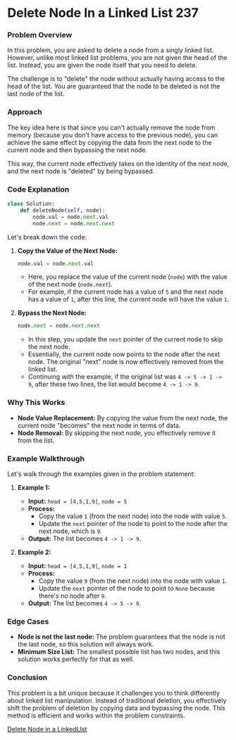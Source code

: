 # Delete Node In a Linked List 237
### Problem Overview

In this problem, you are asked to delete a node from a singly linked list. However, unlike most linked list problems, you are not given the head of the list. Instead, you are given the node itself that you need to delete.

The challenge is to "delete" the node without actually having access to the head of the list. You are guaranteed that the node to be deleted is not the last node of the list.

### Approach

The key idea here is that since you can't actually remove the node from memory (because you don't have access to the previous node), you can achieve the same effect by copying the data from the next node to the current node and then bypassing the next node. 

This way, the current node effectively takes on the identity of the next node, and the next node is "deleted" by being bypassed.

### Code Explanation

```python
class Solution:
    def deleteNode(self, node):
        node.val = node.next.val
        node.next = node.next.next
```

Let's break down the code:

1. **Copy the Value of the Next Node:**
   ```python
   node.val = node.next.val
   ```
   - Here, you replace the value of the current node (`node`) with the value of the next node (`node.next`).
   - For example, if the current node has a value of `5` and the next node has a value of `1`, after this line, the current node will have the value `1`.

2. **Bypass the Next Node:**
   ```python
   node.next = node.next.next
   ```
   - In this step, you update the `next` pointer of the current node to skip the next node.
   - Essentially, the current node now points to the node after the next node. The original "next" node is now effectively removed from the linked list.
   - Continuing with the example, if the original list was `4 -> 5 -> 1 -> 9`, after these two lines, the list would become `4 -> 1 -> 9`.

### Why This Works

- **Node Value Replacement:** By copying the value from the next node, the current node "becomes" the next node in terms of data.
- **Node Removal:** By skipping the next node, you effectively remove it from the list.

### Example Walkthrough

Let's walk through the examples given in the problem statement:

1. **Example 1:**
   - **Input:** `head = [4,5,1,9]`, `node = 5`
   - **Process:**
     - Copy the value `1` (from the next node) into the node with value `5`.
     - Update the `next` pointer of the node to point to the node after the next node, which is `9`.
   - **Output:** The list becomes `4 -> 1 -> 9`.

2. **Example 2:**
   - **Input:** `head = [4,5,1,9]`, `node = 1`
   - **Process:**
     - Copy the value `9` (from the next node) into the node with value `1`.
     - Update the `next` pointer of the node to point to `None` because there's no node after `9`.
   - **Output:** The list becomes `4 -> 5 -> 9`.

### Edge Cases

- **Node is not the last node:** The problem guarantees that the node is not the last node, so this solution will always work.
- **Minimum Size List:** The smallest possible list has two nodes, and this solution works perfectly for that as well.

### Conclusion

This problem is a bit unique because it challenges you to think differently about linked list manipulation. Instead of traditional deletion, you effectively shift the problem of deletion by copying data and bypassing the node. This method is efficient and works within the problem constraints.

[Delete Node in a LinkedLIst](https://leetcode.com/problems/delete-node-in-a-linked-list/submissions/1354431711/)

